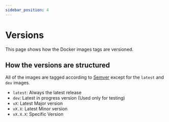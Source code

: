 ```yaml
---
sidebar_position: 4
---
```


# Versions

This page shows how the Docker images tags are versioned.

## How the versions are structured

All of the images are tagged according to [Semver](https://semver.org/) except for the `latest` and `dev`  images.

* `latest`: Always the latest release
* `dev`: Latest in progress version (Used only for testing)
* `vX`: Latest Major version
* `vX.X`: Latest Minor version
* `vX.X.X`: Specific Version
